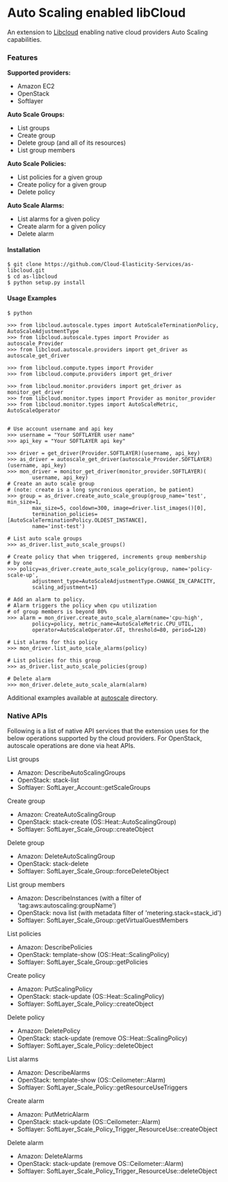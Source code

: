 Auto Scaling enabled libCloud 
=============================

An extension to [Libcloud][libcloud] enabling native cloud providers Auto 
Scaling capabilities.

### Features

**Supported providers:**

- Amazon EC2
- OpenStack
- Softlayer

**Auto Scale Groups:**

- List groups
- Create group
- Delete group (and all of its resources)
- List group members

**Auto Scale Policies:**

- List policies for a given group
- Create policy for a given group
- Delete policy

**Auto Scale Alarms:**

- List alarms for a given policy
- Create alarm for a given policy
- Delete alarm

#### Installation

    $ git clone https://github.com/Cloud-Elasticity-Services/as-libcloud.git
    $ cd as-libcloud
    $ python setup.py install


#### Usage Examples

    $ python

    >>> from libcloud.autoscale.types import AutoScaleTerminationPolicy, AutoScaleAdjustmentType
    >>> from libcloud.autoscale.types import Provider as autoscale_Provider
    >>> from libcloud.autoscale.providers import get_driver as autoscale_get_driver

    >>> from libcloud.compute.types import Provider
    >>> from libcloud.compute.providers import get_driver

    >>> from libcloud.monitor.providers import get_driver as monitor_get_driver
    >>> from libcloud.monitor.types import Provider as monitor_provider
    >>> from libcloud.monitor.types import AutoScaleMetric, AutoScaleOperator


    # Use account username and api key
    >>> username = "Your SOFTLAYER user name"
    >>> api_key = "Your SOFTLAYER api key"

    >>> driver = get_driver(Provider.SOFTLAYER)(username, api_key)
    >>> as_driver = autoscale_get_driver(autoscale_Provider.SOFTLAYER)(username, api_key)
    >>> mon_driver = monitor_get_driver(monitor_provider.SOFTLAYER)(
            username, api_key)
    # Create an auto scale group 
    # (note: create is a long syncronious operation, be patient)
    >>> group = as_driver.create_auto_scale_group(group_name='test', min_size=1,
            max_size=5, cooldown=300, image=driver.list_images()[0],
            termination_policies=[AutoScaleTerminationPolicy.OLDEST_INSTANCE],
            name='inst-test')

    # List auto scale groups
    >>> as_driver.list_auto_scale_groups()

    # Create policy that when triggered, increments group membership 
    # by one
    >>> policy=as_driver.create_auto_scale_policy(group, name='policy-scale-up',
            adjustment_type=AutoScaleAdjustmentType.CHANGE_IN_CAPACITY,
            scaling_adjustment=1)

    # Add an alarm to policy.
    # Alarm triggers the policy when cpu utilization 
    # of group members is beyond 80%
    >>> alarm = mon_driver.create_auto_scale_alarm(name='cpu-high',
            policy=policy, metric_name=AutoScaleMetric.CPU_UTIL,
            operator=AutoScaleOperator.GT, threshold=80, period=120)

    # List alarms for this policy
    >>> mon_driver.list_auto_scale_alarms(policy)

    # List policies for this group
    >>> as_driver.list_auto_scale_policies(group)

    # Delete alarm
    >>> mon_driver.delete_auto_scale_alarm(alarm)
    
Additional examples available at [autoscale][autoscale] directory.

### Native APIs

Following is a list of native API services that the extension uses
for the below operations supported by the cloud providers.
For OpenStack, autoscale operations are done via heat APIs.

List groups

- Amazon: DescribeAutoScalingGroups
- OpenStack: stack-list
- Softlayer: SoftLayer_Account::getScaleGroups

Create group

- Amazon: CreateAutoScalingGroup
- OpenStack: stack-create (OS::Heat::AutoScalingGroup)
- Softlayer: SoftLayer_Scale_Group::createObject

Delete group

- Amazon: DeleteAutoScalingGroup
- OpenStack: stack-delete
- Softlayer: SoftLayer_Scale_Group::forceDeleteObject

List group members

- Amazon: DescribeInstances (with a filter of 'tag:aws:autoscaling:groupName')
- OpenStack: nova list (with metadata filter of 'metering.stack=stack_id')
- Softlayer: SoftLayer_Scale_Group::getVirtualGuestMembers

List policies

- Amazon: DescribePolicies
- OpenStack: template-show (OS::Heat::ScalingPolicy)
- Softlayer: SoftLayer_Scale_Group::getPolicies

Create policy

- Amazon: PutScalingPolicy
- OpenStack: stack-update (OS::Heat::ScalingPolicy)
- Softlayer: SoftLayer_Scale_Policy::createObject

Delete policy

- Amazon: DeletePolicy
- OpenStack: stack-update (remove OS::Heat::ScalingPolicy)
- Softlayer: SoftLayer_Scale_Policy::deleteObject

List alarms

- Amazon: DescribeAlarms
- OpenStack: template-show (OS::Ceilometer::Alarm)
- Softlayer: SoftLayer_Scale_Policy::getResourceUseTriggers

Create alarm

- Amazon: PutMetricAlarm
- OpenStack: stack-update (OS::Ceilometer::Alarm)
- Softlayer: SoftLayer_Scale_Policy_Trigger_ResourceUse::createObject

Delete alarm

- Amazon: DeleteAlarms
- OpenStack: stack-update (remove OS::Ceilometer::Alarm)
- Softlayer: SoftLayer_Scale_Policy_Trigger_ResourceUse::deleteObject

[autoscale]: https://github.com/Cloud-Elasticity-Services/as-libcloud/tree/trunk/docs/examples/autoscale
[libcloud]: https://libcloud.readthedocs.org/
